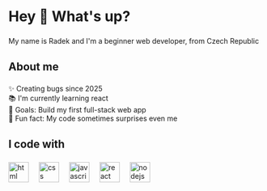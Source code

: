 <h1 align="left">Hey 👋 What's up?</h1>

###

<p align="left">My name is Radek and I'm a beginner web developer, from Czech Republic</p>

###

<h2 align="left">About me</h2>

###

<p align="left">✨ Creating bugs since 2025 <br>📚 I'm currently learning react <br>🎯 Goals: Build my first full-stack web app <br>🎲 Fun fact: My code sometimes surprises even me </p>

###

<h2 align="left">I code with</h2>

###

<div align="left">
  <img src="https://cdn.jsdelivr.net/gh/devicons/devicon/icons/html5/html5-original.svg" height="40" alt="html logo"  />
  <img width="12" />
  <img src="https://cdn.jsdelivr.net/gh/devicons/devicon/icons/css3/css3-original.svg" height="40" alt="css logo"  />
  <img width="12" />
  <img src="https://cdn.jsdelivr.net/gh/devicons/devicon/icons/javascript/javascript-original.svg" height="40" alt="javascript logo"  />
  <img width="12" />
  <img src="https://cdn.jsdelivr.net/gh/devicons/devicon/icons/react/react-original.svg" height="40" alt="react logo"  />
  <img width="12" />
  <img src="https://cdn.jsdelivr.net/gh/devicons/devicon/icons/nodejs/nodejs-original.svg" height="40" alt="nodejs logo"  />
  <img width="12" />
</div>

###
